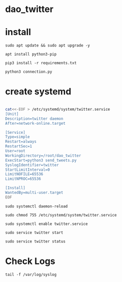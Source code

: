# dao_twitter

# install
`sudo apt update && sudo apt upgrade -y`

`apt install python3-pip`

`pip3 install -r requirements.txt`

`python3 connection.py`



# create systemd
``` bash 

cat<<-EOF > /etc/systemd/system/twitter.service
[Unit]
Description=twitter daemon
After=network-online.target

[Service]
Type=simple
Restart=always
RestartSec=1
User=root
WorkingDirectory=/root/dao_twitter
ExecStart=python3 send_tweets.py
SyslogIdentifier=twitter
StartLimitInterval=0
LimitNOFILE=65536
LimitNPROC=65536

[Install]
WantedBy=multi-user.target
EOF

```


`sudo systemctl daemon-reload`

`sudo chmod 755 /etc/systemd/system/twitter.service`

`sudo systemctl enable twitter.service`

`sudo service twitter start `

`sudo service twitter status`


# Check Logs
`tail -f /var/log/syslog`


